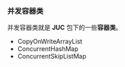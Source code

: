 ### 并发容器类

并发容器类就是 **JUC** 包下的一些**容器类**。

- CopyOnWriteArrayList
- ConcurrentHashMap
- ConcurrentSkipListMap